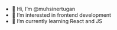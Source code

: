 - 👋 Hi, I’m @muhsinertugan
- 👀 I’m interested in frontend development
- 🌱 I’m currently learning React and JS


<!---
muhsinertugan/muhsinertugan is a ✨ special ✨ repository because its `README.md` (this file) appears on your GitHub profile.
You can click the Preview link to take a look at your changes.
--->
